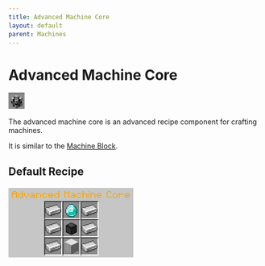 ```yaml
---
title: Advanced Machine Core
layout: default
parent: Machines
---
```


# Advanced Machine Core
![](../../assets/machines/advanced_machine_core.png)

The advanced machine core is an advanced recipe component for crafting machines.

It is similar to the [Machine Block](machine_block).

## Default Recipe
![](../../assets/machines/advanced_machine_core_recipe.png)